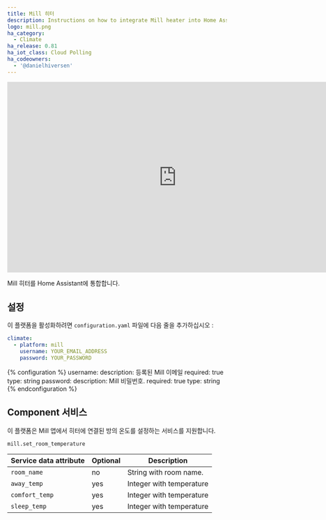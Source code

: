 ```yaml
---
title: Mill 히터
description: Instructions on how to integrate Mill heater into Home Assistant.
logo: mill.png
ha_category:
  - Climate
ha_release: 0.81
ha_iot_class: Cloud Polling
ha_codeowners:
  - '@danielhiversen'
---
```


<div class='videoWrapper'>
<iframe width="776" height="437" src="https://www.youtube.com/embed/J2uG9tB_xPE" frameborder="0" allow="accelerometer; autoplay; encrypted-media; gyroscope; picture-in-picture" allowfullscreen></iframe>
</div>

Mill 히터를 Home Assistant에 통합합니다.

## 설정

이 플랫폼을 활성화하려면 `configuration.yaml` 파일에 다음 줄을 추가하십시오 :

```yaml
climate:
  - platform: mill
    username: YOUR_EMAIL_ADDRESS
    password: YOUR_PASSWORD
```

{% configuration %}
username:
  description: 등록된 Mill 이메일
  required: true
  type: string
password:
  description: Mill 비밀번호.
  required: true
  type: string
{% endconfiguration %}

## Component 서비스

이 플랫폼은 Mill 앱에서 히터에 연결된 방의 온도를 설정하는 서비스를 지원합니다.

`mill.set_room_temperature`


| Service data attribute | Optional | Description |
| ---------------------- | -------- | ----------- |
| `room_name` | no | String with room name.
| `away_temp` | yes | Integer with temperature
| `comfort_temp` | yes | Integer with temperature
| `sleep_temp` | yes | Integer with temperature
